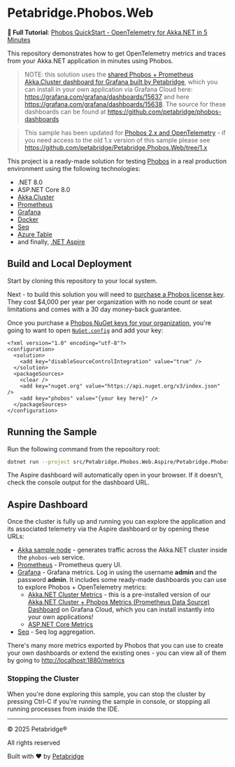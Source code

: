 # Petabridge.Phobos.Web

**📖 Full Tutorial**: [Phobos QuickStart - OpenTelemetry for Akka.NET in 5 Minutes](https://phobos.petabridge.com/articles/quickstart.html)

This repository demonstrates how to get OpenTelemetry metrics and traces from your Akka.NET application in minutes using Phobos.

> NOTE: this solution uses the [shared Phobos + Prometheus Akka.Cluster dashboard for Grafana built by Petabridge](https://phobos.petabridge.com/articles/dashboards.html), which you can install in your own application via Grafana Cloud here: https://grafana.com/grafana/dashboards/15637 and here https://grafana.com/grafana/dashboards/15638. The source for these dashboards can be found at https://github.com/petabridge/phobos-dashboards

> This sample has been updated for [Phobos 2.x and OpenTelemetry](https://phobos.petabridge.com/articles/releases/whats-new-in-phobos-2.0.0.html) - if you need access to the old 1.x version of this sample please see https://github.com/petabridge/Petabridge.Phobos.Web/tree/1.x

This project is a ready-made solution for testing [Phobos](https://phobos.petabridge.com/) in a real production environment using the following technologies:

- .NET 8.0
- ASP.NET Core 8.0
- [Akka.Cluster](https://getakka.net/)
- [Prometheus](https://prometheus.io/)
- [Grafana](https://grafana.com/)
- [Docker](https://www.docker.com/)
- [Seq](https://datalust.co/)
- [Azure Table](https://learn.microsoft.com/en-us/azure/storage/tables/)
- and finally, [.NET Aspire](https://github.com/dotnet/aspire)

## Build and Local Deployment
Start by cloning this repository to your local system.

Next - to build this solution you will need to [purchase a Phobos license key](https://phobos.petabridge.com/articles/setup/request.html). They cost $4,000 per year per organization with no node count or seat limitations and comes with a 30 day money-back guarantee.

Once you purchase a [Phobos NuGet keys for your organization](https://phobos.petabridge.com/articles/setup/index.html), you're going to want to open [`NuGet.config`](NuGet.config) and add your key:

```
<?xml version="1.0" encoding="utf-8"?>
<configuration>
  <solution>
    <add key="disableSourceControlIntegration" value="true" />
  </solution>
  <packageSources>
    <clear />
    <add key="nuget.org" value="https://api.nuget.org/v3/index.json" />
    <add key="phobos" value="{your key here}" />
  </packageSources>
</configuration>
```

## Running the Sample

Run the following command from the repository root:

```bash
dotnet run --project src/Petabridge.Phobos.Web.Aspire/Petabridge.Phobos.Web.Aspire.csproj
```

The Aspire dashboard will automatically open in your browser. If it doesn't, check the console output for the dashboard URL.

## Aspire Dashboard

Once the cluster is fully up and running you can explore the application and its associated telemetry via the Aspire dashboard or by opening these URLs:

* [Akka sample node](http://localhost:1880) - generates traffic across the Akka.NET cluster inside the `phobos-web` service.
* [Prometheus](http://localhost:9090) - Prometheus query UI.
* [Grafana](http://localhost:3000) - Grafana metrics. Log in using the username **admin** and the password **admin**. It includes some ready-made dashboards you can use to explore Phobos + OpenTelemetry metrics:
	- [Akka.NET Cluster Metrics](http://localhost:3000/d/8Y4JcEfGk/akka-net-cluster-metrics?orgId=1&refresh=10s) - this is a pre-installed version of our [Akka.NET Cluster + Phobos Metrics (Prometheus Data Source) Dashboard](https://phobos.petabridge.com/articles/dashboards/prometheus-dashboard.html#phobos-2x) on Grafana Cloud, which you can install instantly into your own applications!
	- [ASP.NET Core Metrics](http://localhost:3000/d/ggsijSPZz/asp-net-core-metrics?orgId=1)
* [Seq](http://localhost:8988) - Seq log aggregation.

There's many more metrics exported by Phobos that you can use to create your own dashboards or extend the existing ones - you can view all of them by going to [http://localhost:1880/metrics](http://localhost:1880/metrics)

### Stopping the Cluster

When you're done exploring this sample, you can stop the cluster by pressing Ctrl-C if you're running the sample in console, or stopping all running processes from inside the IDE.

---

© 2025 Petabridge®

All rights reserved

Built with ♥ by [Petabridge](https://petabridge.com/)
